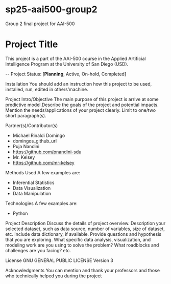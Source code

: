 # sp25-aai500-group2
Group 2 final project for AAI-500


# Project Title
This project is a part of the AAI-500 course in the Applied Artificial Intelligence Program at the
University of San Diego (USD).

-- Project Status: [**Planning**, Active, On-hold, Completed]

Installation
You should add an instruction how this project to be used, installed, run, edited in others’machine.

Project Intro/Objective
The main purpose of this project is arrive at some predictive model.Describe the goals of the project and potential
impacts. Mention the needs/applications of your project clearly. Limit to one/two short
paragraph(s).

Partner(s)/Contributor(s)
* Michael Rinaldi Domingo
* domingos_github_url
* Puja Nandini
* https://github.com/pnandini-sdu
* Mr. Kelsey
* https://github.com/mr-kelsey

Methods Used
A few examples are:
* Inferential Statistics
* Data Visualization
* Data Manipulation

Technologies
A few examples are:
* Python

Project Description
Discuss the details of project overview. Description your selected dataset, such as data source,
number of variables, size of dataset, etc. Include data dictionary, if available. Provide questions
and hypothesis that you are exploring. What specific data analysis, visualization, and modeling
work are you using to solve the problem? What roadblocks and challenges are you facing? etc.

License
GNU GENERAL PUBLIC LICENSE Version 3

Acknowledgments
You can mention and thank your professors and those who technically helped you during the project
